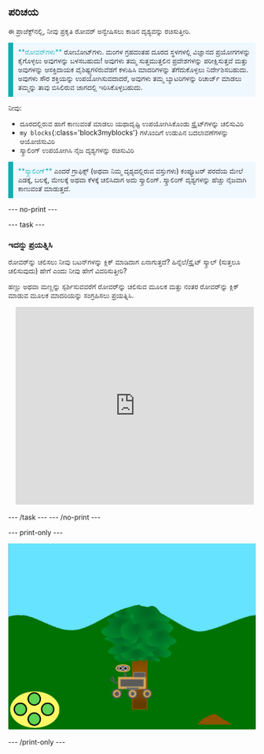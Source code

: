 ## ಪರಿಚಯ

ಈ ಪ್ರಾಜೆಕ್ಟ್‌ನಲ್ಲಿ, ನೀವು ಪ್ರಕೃತಿ ರೋವರ್‌ ಅನ್ವೇಷಿಸಲು ಕಾಡಿನ ದೃಶ್ಯವನ್ನು ರಚಿಸುತ್ತೀರಿ.

<p style="border-left: solid; border-width:10px; border-color: #0faeb0; background-color: aliceblue; padding: 10px;">
<span style="color: #0faeb0">**ರೋವರ್‌ಗಳು**</span> ರೋಬೋಟ್‌ಗಳು. ಮಂಗಳ ಗ್ರಹದಂತಹ ದೂರದ ಸ್ಥಳಗಳಲ್ಲಿ ವಿಜ್ಞಾನದ ಪ್ರಯೋಗಗಳನ್ನು ಕೈಗೊಳ್ಳಲು ಅವುಗಳನ್ನು ಬಳಸಬಹುದು!  ಅವುಗಳು ತಮ್ಮ ಸುತ್ತಮುತ್ತಲಿನ ಪ್ರದೇಶಗಳನ್ನು ಪರೀಕ್ಷಿಸುತ್ತವೆ ಮತ್ತು ಅವುಗಳನ್ನು ಆಸಕ್ತಿದಾಯಕ ವೈಶಿಷ್ಟ್ಯಗಳಿರುವೆಡಗೆ ಕಳುಹಿಸಿ ಮಾದರಿಗಳನ್ನು ತೆಗೆದುಕೊಳ್ಳಲು ನಿರ್ದೇಶಿಸಬಹುದು. ಅವುಗಳು ಸೌರ ಶಕ್ತಿಯನ್ನು ಉಪಯೋಗಿಸುವದಾದರೆ, ಅವುಗಳು ತಮ್ಮ ಬ್ಯಾಟರಿಗಳನ್ನು ರಿಚಾರ್ಜ್‌ ಮಾಡಲು ತಮ್ಮನ್ನು ತಾವು ಬಿಸಿಲಿರುವ ಜಾಗದಲ್ಲಿ ಇರಿಸಿಕೊಳ್ಳಬಹುದು.
</p>

ನೀವು:
+ ದೂರದಲ್ಲಿರುವ ಹಾಗೆ ಕಾಣುವಂತೆ ಮಾಡಲು ಯಥಾದೃಷ್ಟಿ ಉಪಯೋಗಿಸಿಕೊಂಡು ಸ್ಪ್ರೈಟ್‌ಗಳನ್ನು ಚಲಿಸುವಿರಿ
+ `my blocks`{:class='block3myblocks'} ಗಳೊಂದಿಗೆ ಉಡುಪಿನ ಬದಲಾವಣೆಗಳನ್ನು ಆಯೋಜಿಸುವಿರಿ
+ ಸ್ಕ್ರಾಲಿಂಗ್‌ ಉಪಯೋಗಿಸಿ ನೈಜ ದೃಶ್ಯಗಳನ್ನು ರಚಿಸುವಿರಿ


<p style="border-left: solid; border-width:10px; border-color: #0faeb0; background-color: aliceblue; padding: 10px;">
<span style="color: #0faeb0">**ಸ್ಕ್ರಾಲಿಂಗ್**</span> ಎಂದರೆ ಗ್ರಾಫಿಕ್ಸ್ (ಅಥವಾ ನಿಮ್ಮ ದೃಶ್ಯದಲ್ಲಿರುವ ವಸ್ತುಗಳು) ಕಂಪ್ಯೂಟರ್ ಪರದೆಯ ಮೇಲೆ ಎಡಕ್ಕೆ, ಬಲಕ್ಕೆ, ಮೇಲಕ್ಕೆ ಅಥವಾ ಕೆಳಕ್ಕೆ ಚಲಿಸಿದಾಗ ಅದು ಸ್ಕ್ರಾಲಿಂಗ್. ಸ್ಕ್ರಾಲಿಂಗ್‌ ದೃಶ್ಯಗಳನ್ನು ಹೆಚ್ಚು ನೈಜವಾಗಿ ಕಾಣುವಂತೆ ಮಾಡುತ್ತದೆ.
</p>

--- no-print ---

--- task ---

### ಇದನ್ನು ಪ್ರಯತ್ನಿಸಿ
<div style="display: flex; flex-wrap: wrap">
<div style="flex-basis: 175px; flex-grow: 1">  
ರೋವರ್‌ನ್ನು ಚಲಿಸಲು ನೀವು ಬಟನ್‌ಗಳನ್ನು ಕ್ಲಿಕ್ ಮಾಡಿದಾಗ ಏನಾಗುತ್ತದೆ? ಹಿನ್ನೆಲೆ/ಸ್ಪ್ರೈಟ್ ಸ್ಕ್ರಾಲ್ (ಸುತ್ತಲೂ ಚಲಿಸುವುದು) ಹೇಗೆ ಎಂದು ನೀವು ಹೇಗೆ ವಿವರಿಸುತ್ತೀರಿ?

ಹಣ್ಣು ಅಥವಾ ಮಣ್ಣನ್ನು ಸ್ಪರ್ಶಿಸುವವರೆಗೆ ರೋವರ್‌ನ್ನು ಚಲಿಸುವ ಮೂಲಕ ಮತ್ತು ನಂತರ ರೋವರ್‌ನ್ನು ಕ್ಲಿಕ್ ಮಾಡುವ ಮೂಲಕ ಮಾದರಿಯನ್ನು ಸಂಗ್ರಹಿಸಲು ಪ್ರಯತ್ನಿಸಿ.
</div>
<div class="scratch-preview" style="margin-left: 15px;">
  <iframe allowtransparency="true" width="485" height="402" src="https://scratch.mit.edu/projects/embed/551066826/?autostart=false" frameborder="0"></iframe>
</div>
</div>

--- /task --- --- /no-print ---

--- print-only ---

![ಪೂರ್ಣಗೊಂಡ ಪ್ರಾಜೆಕ್ಟ್](images/showcase-static.png)

--- /print-only ---
